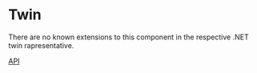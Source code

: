 # Twin

There are no known extensions to this component in the respective .NET twin rapresentative.

[API](/api/AXOpen.Components.Newcomponents.html)

<!-- TODO: Additional information about partial extensions -->